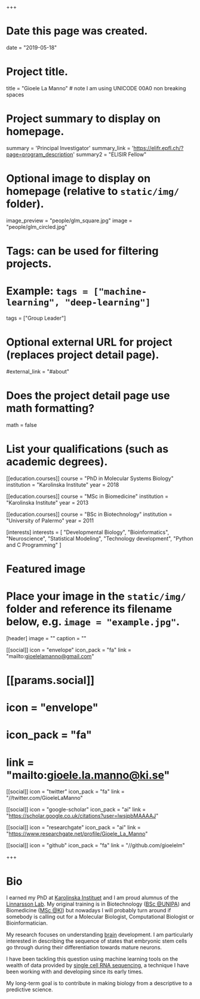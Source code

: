 +++
# Date this page was created.
date = "2019-05-18"

# Project title.
title = "Gioele La Manno" # note I am using UNICODE 00A0 non breaking spaces

# Project summary to display on homepage.
summary = 'Principal Investigator'
summary_link = 'https://elifr.epfl.ch/?page=program_description'
summary2 = "ELISIR Fellow"

# Optional image to display on homepage (relative to `static/img/` folder).
image_preview = "people/glm_square.jpg"
image = "people/glm_circled.jpg"

# Tags: can be used for filtering projects.
# Example: `tags = ["machine-learning", "deep-learning"]`
tags = ["Group Leader"]

# Optional external URL for project (replaces project detail page).
#external_link = "#about"

# Does the project detail page use math formatting?
math = false

# List your qualifications (such as academic degrees).
[[education.courses]]
  course = "PhD in Molecular Systems Biology"
  institution = "Karolinska Institute"
  year = 2018

[[education.courses]]
  course = "MSc in Biomedicine"
  institution = "Karolinska Institute"
  year = 2013

[[education.courses]]
  course = "BSc in Biotechnology"
  institution = "University of Palermo"
  year = 2011

[interests]
  interests = [
    "Developmental Biology",
    "Bioinformatics",
    "Neuroscience",
    "Statistical Modeling",
    "Technology development",
    "Python and C Programming"
  ]
# Featured image
# Place your image in the `static/img/` folder and reference its filename below, e.g. `image = "example.jpg"`.
[header]
image = ""
caption = ""


[[social]]
icon = "envelope"
icon_pack = "fa"
link = "mailto:gioelelamanno@gmail.com"

#  [[params.social]]
#    icon = "envelope"
#    icon_pack = "fa"
#    link = "mailto:gioele.la.manno@ki.se"

[[social]]
icon = "twitter"
icon_pack = "fa"
link = "//twitter.com/GioeleLaManno"

[[social]]
icon = "google-scholar"
icon_pack = "ai"
link = "https://scholar.google.co.uk/citations?user=lwsjpbMAAAAJ"

[[social]]
icon = "researchgate"
icon_pack = "ai"
link = "https://www.researchgate.net/profile/Gioele_La_Manno"

[[social]]
icon = "github"
icon_pack = "fa"
link = "//github.com/gioelelm"
 
+++

# Bio

I earned my PhD at [Karolinska Instituet](http://ki.se/en/startpage) and I am proud alumnus of the [Linnarsson Lab](http://linnarssonlab.org/). My original training is in Biotechnology ([BSc @UNIPA](http://www.unipa.it/target/international-students/en/about/the-university/)) and Biomedicine ([MSc @KI](http://ki.se/en/startpage)) but nowadays I will probably turn around if somebody is calling out for a Molecular Biologist, Computational Biologist or Bioinformatician.
 
My research focuses on understanding [brain](https://en.wikipedia.org/wiki/Brain) development.
 I am particularly interested in describing the sequence of states that embryonic stem  cells go through during their differentiation towards mature neurons.
 
I have been tackling this question using machine learning tools on the wealth of data provided by [single cell RNA sequencing](https://www.nature.com/articles/nmeth.2801), a technique I have been working with and developing since its early times.

My long-term goal is to contribute in making biology from a descriptive to a predictive science.
